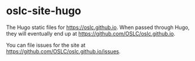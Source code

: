 # oslc-site-hugo

The Hugo static files for https://oslc.github.io.
When passed through Hugo, they will eventually end up at https://github.com/OSLC/oslc.github.io.

You can file issues for the site at https://github.com/OSLC/oslc.github.io/issues.
